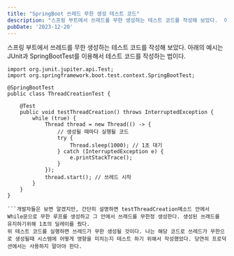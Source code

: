 ```yaml
---
title: "SpringBoot 쓰레드 무한 생성 테스트 코드"
description: "스프링 부트에서 쓰레드를 무한 생성하는 테스트 코드를 작성해 보았다.  아래의 예시는 JUnit과 SpringBootTest를 이용해서 테스트 코드를 작성하는 법이다.  import org.junit.jupiter.api.Test; import org.springframework.boo..."
pubDate: '2023-12-20'
---
```


스프링 부트에서 쓰레드를 무한 생성하는 테스트 코드를 작성해 보았다.
아래의 예시는 JUnit과 SpringBootTest를 이용해서 테스트 코드를 작성하는 법이다.
```
import org.junit.jupiter.api.Test;
import org.springframework.boot.test.context.SpringBootTest;

@SpringBootTest
public class ThreadCreationTest {

    @Test
    public void testThreadCreation() throws InterruptedException {
        while (true) {
            Thread thread = new Thread(() -> {
                // 생성될 때마다 실행될 코드
                try {
                    Thread.sleep(1000); // 1초 대기
                } catch (InterruptedException e) {
                    e.printStackTrace();
                }
            });
            thread.start(); // 쓰레드 시작
        }
    }
}

```개발자들은 보면 알겠지만, 간단히 설명하면 testThreadCreation메소드 안에서 While문으로 무한 루프를 생성하고 그 안에서 쓰래드를 무한정 생성한다. 생성된 쓰래드를 유지하기위해 1초의 딜레이를 줬다.
위 테스트 코드를 실행하면 쓰레드가 무한 생성될 것이다. 나는 해당 코드로 쓰레드가 무한으로 생성될때 시스템에 어떻게 영향을 미치는지 테스트 하기 위해서 작성했었다. 당연히 프로덕션에서는 사용하지 말아야 한다.